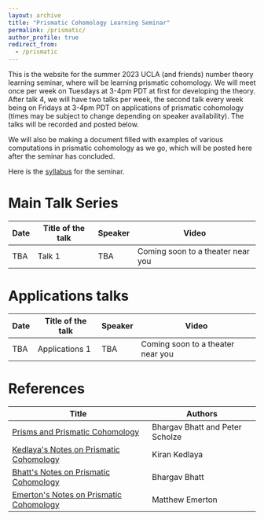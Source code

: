 ```yaml
---
layout: archive
title: "Prismatic Cohomology Learning Seminar"
permalink: /prismatic/
author_profile: true
redirect_from:
  - /prismatic
---
```

This is the website for the summer 2023 UCLA (and friends) number theory learning seminar, where will be learning prismatic cohomology.  We will meet once per week on Tuesdays at 3-4pm PDT at first for developing the theory.  After talk 4, we will have two talks per week, the second talk every week being on Fridays at 3-4pm PDT on applications of prismatic cohomology (times may be subject to change depending on speaker availability).  The talks will be recorded and posted below.

We will also be making a document filled with examples of various computations in prismatic cohomology as we go, which will be posted here after the seminar has concluded.

Here is the [syllabus](https://www.overleaf.com/read/bcscdgtwdqfb) for the seminar.

Main Talk Series
======
 Date  | Title of the talk | Speaker | Video 
 --- | --- | --- | --- 
 TBA | Talk 1 | TBA | Coming soon to a theater near you


Applications talks
======
   Date  | Title of the talk | Speaker | Video 
   --- | --- | --- | --- 
   TBA | Applications 1 | TBA | Coming soon to a theater near you

References
======

|  Title |  Authors |
| ------------- | ------------- |
| [Prisms and Prismatic Cohomology](https://arxiv.org/pdf/1905.08229.pdf) | Bhargav Bhatt and Peter Scholze | 
| [Kedlaya's Notes on Prismatic Cohomology](https://kskedlaya.org/prismatic/sec_overview.html) | Kiran Kedlaya | 
| [Bhatt's Notes on Prismatic Cohomology](http://www-personal.umich.edu/~bhattb/teaching/prismatic-columbia/) | Bhargav Bhatt | 
| [Emerton's Notes on Prismatic Cohomology](http://www.math.uchicago.edu/~emerton/prismatic/prismatic.html) | Matthew Emerton | 
